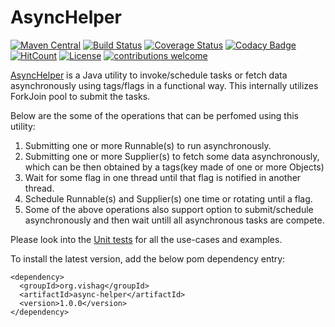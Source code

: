 # AsyncHelper

[![Maven Central](https://maven-badges.herokuapp.com/maven-central/org.vishag/async-helper/badge.svg)](https://maven-badges.herokuapp.com/maven-central/org.vishag/async-helper)
[![Build Status](https://travis-ci.org/loganathan001/AsyncHelper.svg?branch=master)](https://travis-ci.org/loganathan001/AsyncHelper)
[![Coverage Status](https://coveralls.io/repos/github/loganathan001/AsyncHelper/badge.svg?branch=master)](https://coveralls.io/github/loganathan001/AsyncHelper?branch=master)
[![Codacy Badge](https://api.codacy.com/project/badge/Grade/a2fef06aa2e946ca86a5ea05fbfccdc3)](https://www.codacy.com/app/loganathan001/AsyncHelper?utm_source=github.com&amp;utm_medium=referral&amp;utm_content=loganathan001/AsyncHelper&amp;utm_campaign=Badge_Grade)
[![HitCount](http://hits.dwyl.io/loganathan001/loganathan001/AsyncHelper.svg)](http://hits.dwyl.io/loganathan001/loganathan001/AsyncHelper)
[![License](https://img.shields.io/badge/License-Apache%202.0-blue.svg)](https://opensource.org/licenses/Apache-2.0)
[![contributions welcome](https://img.shields.io/badge/contributions-welcome-brightgreen.svg?style=flat)](https://github.com/loganathan001/AsyncHelper/issues)

<a href="https://github.com/loganathan001/AsyncHelper/blob/master/Project/asynchelper/src/main/java/org/vishag/asynchelper/AsyncHelper.java">AsyncHelper</a> is a Java utility to invoke/schedule tasks or fetch data asynchronously using tags/flags in a functional way. This internally utilizes ForkJoin pool to submit the tasks.


Below are the some of the operations that can be perfomed using this utility:
1. Submitting one or more Runnable(s) to run asynchronously.
2. Submitting one or more Supplier(s) to fetch some data asynchronously, which can be then obtained by a tags(key made of one or more Objects)
4. Wait for some flag in one thread until that flag is notified in another thread.
3. Schedule Runnable(s) and Supplier(s) one time or rotating until a flag.
5. Some of the above operations also support option to submit/schedule asynchronously and then wait untill all asynchronous tasks are compete.


Please look into the <a href="https://github.com/loganathan001/AsyncHelper/blob/master/Project/asynchelper/src/test/java/org/vishag/asynchelper/AsyncHelperTest.java">Unit tests</a> for all the use-cases and examples.

To install the latest version, add the below pom dependency entry:
```
<dependency>
  <groupId>org.vishag</groupId>
  <artifactId>async-helper</artifactId>
  <version>1.0.0</version>
</dependency>
```
